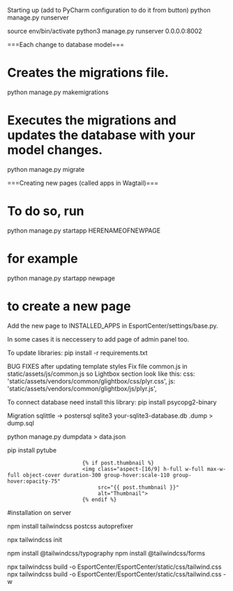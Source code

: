 Starting up (add to PyCharm configuration to do it from button)
python manage.py runserver

source env/bin/activate
python3 manage.py runserver 0.0.0.0:8002

===Each change to database model===

# Creates the migrations file.
python manage.py makemigrations
# Executes the migrations and updates the database with your model changes.
python manage.py migrate


===Creating new pages (called apps in Wagtail)===

# To do so, run 
python manage.py startapp HERENAMEOFNEWPAGE
# for example
python manage.py startapp newpage
# to create a new page

Add the new page to INSTALLED_APPS in EsportCenter/settings/base.py.

In some cases it is neccessery to add page of admin panel too.

To update libraries:
pip install -r requirements.txt     


BUG FIXES after updating template styles
Fix file common.js in static/assets/js/common.js so Lightbox section look like this:
    css: 'static/assets/vendors/common/glightbox/css/plyr.css',
    js: 'static/assets/vendors/common/glightbox/js/plyr.js',


To connect database need install this library:
pip install psycopg2-binary

Migration sqlittle -> postersql
sqlite3 your-sqlite3-database.db .dump > dump.sql

python manage.py dumpdata > data.json

pip install pytube


                            {% if post.thumbnail %}
                            <img class="aspect-[16/9] h-full w-full max-w-full object-cover duration-300 group-hover:scale-110 group-hover:opacity-75"
                                 src="{{ post.thumbnail }}"
                                 alt="Thumbnail">
                            {% endif %}

#installation on server



npm install tailwindcss postcss autoprefixer

npx tailwindcss init

npm install @tailwindcss/typography
npm install @tailwindcss/forms

npx tailwindcss build -o EsportCenter/EsportCenter/static/css/tailwind.css
npx tailwindcss build -o EsportCenter/EsportCenter/static/css/tailwind.css -w